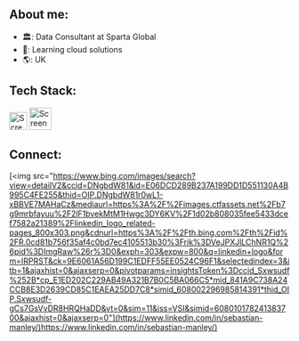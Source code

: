 ## About me:

* :classical_building:: Data Consultant at Sparta Global
* 🌱: Learning cloud solutions
* :earth_americas:: UK

## Tech Stack:
<img width="32" alt="Screenshot 2024-01-17 234213" src="https://github.com/SebManley/SebManley/assets/150821603/0cd0823b-2e5b-434a-8689-6e7cb72d83eb"> <img width="40" alt="Screenshot 2024-01-17 234735" src="https://github.com/SebManley/SebManley/assets/150821603/26103a50-0f95-453a-b08f-4c4d1f686059">



## Connect:
[<img src="https://www.bing.com/images/search?view=detailV2&ccid=DNgbdW81&id=E06DCD289B237A199DD1D551130A4B995C4FE255&thid=OIP.DNgbdW81r0wL1-xBBVE7MAHaCz&mediaurl=https%3A%2F%2Fimages.ctfassets.net%2Fb7g9mrbfayuu%2F2lF1bvekMtM1Hwgc3DY6KV%2F1d02b808035fee5433dcef7582a21389%2Flinkedin_logo_related-pages_800x303.png&cdnurl=https%3A%2F%2Fth.bing.com%2Fth%2Fid%2FR.0cd81b756f35af4c0bd7ec4105513b30%3Frik%3DVeJPXJlLChNR1Q%26pid%3DImgRaw%26r%3D0&exph=303&expw=800&q=linkedin+logo&form=IRPRST&ck=9E6061A56D199C1EDFF55EE0524C96F1&selectedindex=3&itb=1&ajaxhist=0&ajaxserp=0&pivotparams=insightsToken%3Dccid_Sxwsudf%252B*cp_E1ED202C229AB49A321B7B0C5BA066C5*mid_841A9C738A24CCB8E3D2639CD85C1EAEA25DD7C8*simid_608002296985814391*thid_OIP.Sxwsudf-gCs7GsVvDR8HRQHaDD&vt=0&sim=11&iss=VSI&simid=608010178241383700&ajaxhist=0&ajaxserp=0"](https://www.linkedin.com/in/sebastian-manley/)https://www.linkedin.com/in/sebastian-manley/)
